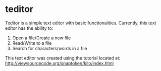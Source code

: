 # teditor
Teditor is a simple text editor with basic functionalities. Currently,
this text editor has the ability to:
1. Open a file/Create a new file
2. Read/Write to a file
3. Search for characters/words in a file

This text editor was created using the tutorial located at:
http://viewsourcecode.org/snaptoken/kilo/index.html
